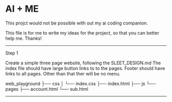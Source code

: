 # AI + ME

This projct would not be possible with out my ai coding companion.

This file is for me to write my ideas for the project, so that you can better help me. Thanks!

---

Step 1

Create a simple three page website, following the SLEET_DESIGN.md
The index file should have large button links to to the pages.
Footer should have links to all pages.
Other than that ther will be no menu.


web_playground
    ├── css
    │   └── index.css
    ├── index.html
    ├── js
    └── pages
        ├── account.html
        └── sub.html


----

